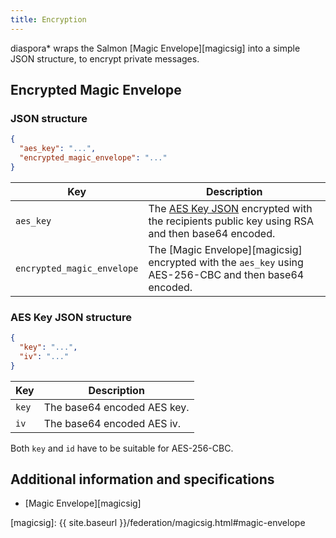 ```yaml
---
title: Encryption
---
```


diaspora\* wraps the Salmon [Magic Envelope][magicsig] into a simple JSON structure, to encrypt private messages.

## Encrypted Magic Envelope

### JSON structure

~~~json
{
  "aes_key": "...",
  "encrypted_magic_envelope": "..."
}
~~~

| Key                        | Description                                                                                                             |
| -------------------------- |------------------------------------------------------------------------------------------------------------------------ |
| `aes_key`                  | The [AES Key JSON](#aes-key-json-structure) encrypted with the recipients public key using RSA and then base64 encoded. |
| `encrypted_magic_envelope` | The [Magic Envelope][magicsig] encrypted with the `aes_key` using AES-256-CBC and then base64 encoded.                  |

### AES Key JSON structure

~~~json
{
  "key": "...",
  "iv": "..."
}
~~~

| Key   | Description                 |
| ----- |---------------------------- |
| `key` | The base64 encoded AES key. |
| `iv`  | The base64 encoded AES iv.  |

Both `key` and `id` have to be suitable for AES-256-CBC.

## Additional information and specifications

* [Magic Envelope][magicsig]

[magicsig]: {{ site.baseurl }}/federation/magicsig.html#magic-envelope

